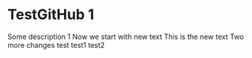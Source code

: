 # TestGitHub 1
Some description 1
Now we start with new text
This is the new text
Two more changes
test
test1
test2
